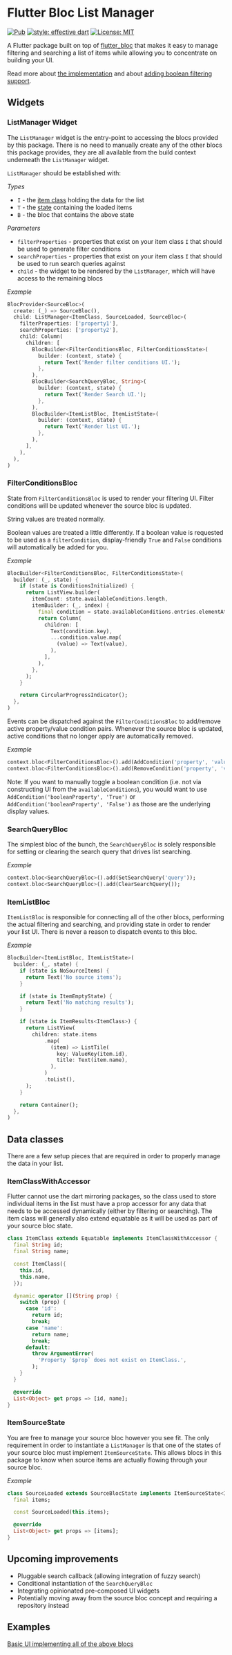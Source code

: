 # Flutter Bloc List Manager

[![Pub](https://img.shields.io/pub/v/flutter_bloc_list_manager.svg)](https://pub.dev/packages/flutter_bloc_list_manager)
[![style: effective dart](https://img.shields.io/badge/style-effective_dart-40c4ff.svg)](https://github.com/tenhobi/effective_dart)
[![License: MIT](https://img.shields.io/badge/license-MIT-purple.svg)](https://opensource.org/licenses/MIT)

A Flutter package built on top of [flutter_bloc](https://pub.dev/packages/flutter_bloc) that makes it easy to manage filtering and searching a list of items while allowing you to concentrate on building your UI.

Read more about [the implementation](https://medium.com/flutter-community/building-a-package-to-manage-lists-with-flutter-bloc-7197e2dd7811) and about [adding boolean filtering support](https://medium.com/flutter-community/adding-boolean-filtering-to-flutter-bloc-list-manager-5847ee68be26).

## Widgets

### ListManager Widget

The `ListManager` widget is the entry-point to accessing the blocs provided by this package. There is no need to manually create any of the other blocs this package provides, they are all available from the build context underneath the `ListManager` widget.

`ListManager` should be established with:

_Types_
+ `I` - the [item class](#ItemClassWithAccessor) holding the data for the list
+ `T` - the [state](#ItemSourceState) containing the loaded items
+ `B` - the bloc that contains the above state

_Parameters_
+ `filterProperties` - properties that exist on your item class `I` that should be used to generate filter conditions
+ `searchProperties` - properties that exist on your item class `I` that should be used to run search queries against
+ `child` - the widget to be rendered by the `ListManager`, which will have access to the remaining blocs

_Example_
```dart
BlocProvider<SourceBloc>(
  create: (_) => SourceBloc(),
  child: ListManager<ItemClass, SourceLoaded, SourceBloc>(
    filterProperties: ['property1'],
    searchProperties: ['property2'],
    child: Column(
      children: [
        BlocBuilder<FilterConditionsBloc, FilterConditionsState>(
          builder: (context, state) {
            return Text('Render filter conditions UI.');
          },
        ),
        BlocBuilder<SearchQueryBloc, String>(
          builder: (context, state) {
            return Text('Render Search UI.');
          },
        ),
        BlocBuilder<ItemListBloc, ItemListState>(
          builder: (context, state) {
            return Text('Render list UI.');
          },
        ),
      ],
    ),
  ),
)
```

### FilterConditionsBloc

State from `FilterConditionsBloc` is used to render your filtering UI. Filter conditions will be updated whenever the source bloc is updated.

String values are treated normally.

Boolean values are treated a little differently. If a boolean value is requested to be used as a `filterCondition`, display-friendly `True` and `False` conditions will automatically be added for you.

_Example_
```dart
BlocBuilder<FilterConditionsBloc, FilterConditionsState>(
  builder: (_, state) {
    if (state is ConditionsInitialized) {
      return ListView.builder(
        itemCount: state.availableConditions.length,
        itemBuilder: (_, index) {
          final condition = state.availableConditions.entries.elementAt(index);
          return Column(
            children: [
              Text(condition.key),
              ...condition.value.map(
                (value) => Text(value),
              ),
            ],
          ),
        },
      );
    }

    return CircularProgressIndicator();
  },
)
```

Events can be dispatched against the `FilterConditionsBloc` to add/remove active property/value condition pairs. Whenever the source bloc is updated, active conditions that no longer apply are automatically removed.

_Example_
```dart
context.bloc<FilterConditionsBloc>().add(AddCondition('property', 'value'));
context.bloc<FilterConditionsBloc>().add(RemoveCondition('property', 'value'));
```

Note: If you want to manually toggle a boolean condition (i.e. not via constructing UI from the `availableConditions`), you would want to use `AddCondition('booleanProperty', 'True')` or `AddCondition('booleanProperty', 'False')` as those are the underlying display values.

### SearchQueryBloc

The simplest bloc of the bunch, the `SearchQueryBloc` is solely responsible for setting or clearing the search query that drives list searching.

_Example_
```dart
context.bloc<SearchQueryBloc>().add(SetSearchQuery('query'));
context.bloc<SearchQueryBloc>().add(ClearSearchQuery());
```

### ItemListBloc

`ItemListBloc` is responsible for connecting all of the other blocs, performing the actual filtering and searching, and providing state in order to render your list UI. There is never a reason to dispatch events to this bloc.

_Example_
```dart
BlocBuilder<ItemListBloc, ItemListState>(
  builder: (_, state) {
    if (state is NoSourceItems) {
      return Text('No source items');
    }

    if (state is ItemEmptyState) {
      return Text('No matching results');
    }

    if (state is ItemResults<ItemClass>) {
      return ListView(
        children: state.items
            .map(
              (item) => ListTile(
                key: ValueKey(item.id),
                title: Text(item.name),
              ),
            )
            .toList(),
      );
    }

    return Container();
  },
)
```

## Data classes

There are a few setup pieces that are required in order to properly manage the data in your list.

### ItemClassWithAccessor

Flutter cannot use the dart mirroring packages, so the class used to store individual items in the list must have a prop accessor for any data that needs to be accessed dynamically (either by filtering or searching). The item class will generally also extend equatable as it will be used as part of your source bloc state.

```dart
class ItemClass extends Equatable implements ItemClassWithAccessor {
  final String id;
  final String name;

  const ItemClass({
    this.id,
    this.name,
  });

  dynamic operator [](String prop) {
    switch (prop) {
      case 'id':
        return id;
        break;
      case 'name':
        return name;
        break;
      default:
        throw ArgumentError(
          'Property `$prop` does not exist on ItemClass.',
        );
    }
  }

  @override
  List<Object> get props => [id, name];
}
```

### ItemSourceState

You are free to manage your source bloc however you see fit. The only requirement in order to instantiate a `ListManager` is that one of the states of your source bloc must implement `ItemSourceState`. This allows blocs in this package to know when source items are actually flowing through your source bloc.

_Example_
```dart
class SourceLoaded extends SourceBlocState implements ItemSourceState<ItemClass> {
  final items;

  const SourceLoaded(this.items);

  @override
  List<Object> get props => [items];
}
```

## Upcoming improvements

+ Pluggable search callback (allowing integration of fuzzy search)
+ Conditional instantiation of the `SearchQueryBloc`
+ Integrating opinionated pre-composed UI widgets
+ Potentially moving away from the source bloc concept and requiring a repository instead

## Examples

[Basic UI implementing all of the above blocs](./example/lib/main.dart)
